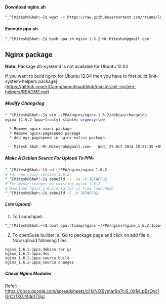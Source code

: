 #### Download nginx.sh

```bash
^_^[Mitesh@Shah:~]$ wget -c https://raw.githubusercontent.com/rtCamp/launchpad/master/ppa.sh
```

#### Execute ppa.sh

```bash
^_^[Mitesh@Shah:~]$ bash ppa.sh nginx 1.6.2 Mr.Miteshah@gmail.com
```

## Nginx package
**Note:** Package dh-systemd is not available for Ubuntu 12.04

If you want to build nginx for Ubuntu 12.04 then you have to first build [init-system-helpers package] (https://github.com/rtCamp/launchpad/blob/master/init-system-helpers/README.md)

##### Modify Changelog

```bash
^_^[Mitesh@Shah:~]$ vim ~/PPA/nginx/nginx-1.6.2/debian/changelog
nginx (1.6.2-1ppa~trusty) stable; urgency=low

  * Remove nginx-naxsi package
  * Remove nginx-pagespeed package
  * Add ngx_pagespeed in nginx-extras package

 -- Mitesh Shah <Mr.Miteshah@gmail.com>   Wed, 29 Oct 2014 18:57:39 +0530

```

##### Make A Debian Source For Upload To PPA:

```bash
^_^[Mitesh@Shah:~]$ cd ~/PPA/nginx/nginx-1.6.2
# For new nginx version 1.6.2
^_^[Mitesh@Shah:~]$ debuild -S -sa -k'387AFF02'
# For minor changes on existing nginx 1.6.2
# Download nginx_1.6.2.orig.tar.xz from launchpad
^_^[Mitesh@Shah:~]$ debuild -S -k'387AFF02'
```

##### Lets Upload:

1. To Launchpad:

```bash
^_^[Mitesh@Shah:~]$ dput ppa:rtcamp/nginx ~/PPA/nginx/nginx_1.6.2-1ppa~trusty_source.changes
```

2. To openSuse builder:
a. Go to package page and click on add file
b. Now upload following files:

```
nginx_1.6.2-1ppa.debian.tar.gz
nginx_1.6.2-1ppa.dsc
nginx_1.6.2-1ppa_source.build
nginx_1.6.2-1ppa_source.changes
```

##### Check Nginx Modules
Refer: https://docs.google.com/spreadsheets/d/1cNIX6vmar9q7ci6_lXrM_pEsOyc1GrCzfXOiMdpf7Gg/
